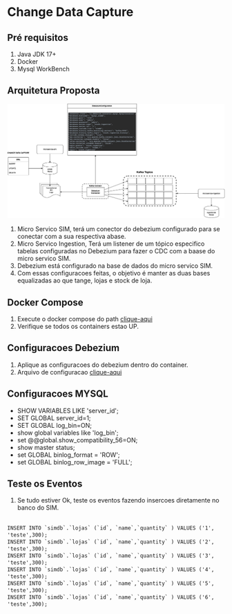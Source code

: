 # Change Data Capture

## Pré requisitos

1. Java JDK 17+
2. Docker
3. Mysql WorkBench




## Arquitetura Proposta
![img.png](imgs/arquitetura.png)

1. Micro Servico SIM, terá um conector do debezium configurado para se conectar com a sua respectiva abase.
2. Micro Servico Ingestion, Terá um listener de um tópico especifico tabelas configuradas no Debezium para fazer o CDC com a baase do micro servico SIM.
3. Debezium está configurado na base de dados do micro servico SIM.
4. Com essas configuracoes feitas, o objetivo é manter as duas bases equalizadas ao que tange, lojas e stock de loja.

## Docker Compose

1. Execute o docker compose do path [clique-aqui](./docker/docker-compose.yml)
2. Verifique se todos os containers estao UP.

## Configuracoes Debezium

1. Aplique as configuracoes do debezium dentro do container.
2. Arquivo de configuracao [clique-aqui](./configuration-cdc_v2.txt)

## Configuracoes MYSQL

* SHOW VARIABLES LIKE 'server_id';
* SET GLOBAL server_id=1;
* SET GLOBAL log_bin=ON;
* show global variables like 'log_bin';
* set @@global.show_compatibility_56=ON;
* show master status;
* set GLOBAL binlog_format = 'ROW';
* set GLOBAL binlog_row_image = 'FULL';

## Teste os Eventos

1. Se tudo estiver Ok, teste os eventos fazendo insercoes diretamente no banco do SIM.


<pre>
<code>
INSERT INTO `simdb`.`lojas` (`id`, `name`,`quantity` ) VALUES ('1', 'teste',300);
INSERT INTO `simdb`.`lojas` (`id`, `name`,`quantity` ) VALUES ('2', 'teste',300);
INSERT INTO `simdb`.`lojas` (`id`, `name`,`quantity` ) VALUES ('3', 'teste',300);
INSERT INTO `simdb`.`lojas` (`id`, `name`,`quantity` ) VALUES ('4', 'teste',300);
INSERT INTO `simdb`.`lojas` (`id`, `name`,`quantity` ) VALUES ('5', 'teste',300);
INSERT INTO `simdb`.`lojas` (`id`, `name`,`quantity` ) VALUES ('6', 'teste',300);
</code>
</pre>

